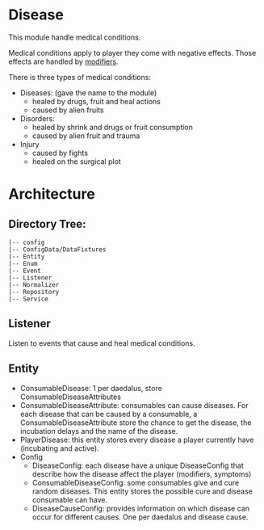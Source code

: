 # Disease
This module handle medical conditions.

Medical conditions apply to player they come with negative effects.
Those effects are handled by [modifiers](../Modifier/README.md).

There is three types of medical conditions:
- Diseases: (gave the name to the module)
  - healed by drugs, fruit and heal actions
  - caused by alien fruits
- Disorders:
  - healed by shrink and drugs or fruit consumption
  - caused by alien fruit and trauma
- Injury
  - caused by fights
  - healed on the surgical plot

# Architecture 

## Directory Tree:
    |-- config
    |-- ConfigData/DataFixtures
    |-- Entity
    |-- Enum
    |-- Event
    |-- Listener
    |-- Normalizer
    |-- Repository
    |-- Service


## Listener
Listen to events that cause and heal medical conditions.

## Entity
- ConsumableDisease: 1 per daedalus, store ConsumableDiseaseAttributes
- ConsumableDiseaseAttribute: consumables can cause diseases. For each disease that can be caused by a consumable, a ConsumableDiseaseAttribute store the chance to get the disease, the incubation delays and the name of the disease.
- PlayerDisease: this entity stores every disease a player currently have (incubating and active).
- Config
  - DiseaseConfig: each disease have a unique DiseaseConfig that describe how the disease affect the player (modifiers, symptoms)
  - ConsumableDiseaseConfig: some consumables give and cure random diseases. This entity stores the possible cure and disease consumable can have.
  - DiseaseCauseConfig: provides information on which disease can occur for different causes. One per daedalus and disease cause.
